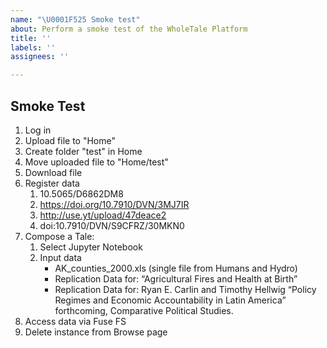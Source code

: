 ```yaml
---
name: "\U0001F525 Smoke test"
about: Perform a smoke test of the WholeTale Platform
title: ''
labels: ''
assignees: ''

---
```


## Smoke Test

1. Log in
1. Upload file to "Home"
1. Create folder "test" in Home
1. Move uploaded file to "Home/test"
1. Download file
1. Register data 
   1. 10.5065/D6862DM8
   1. https://doi.org/10.7910/DVN/3MJ7IR
   1. http://use.yt/upload/47deace2
   1. doi:10.7910/DVN/S9CFRZ/30MKN0
1. Compose a Tale:
   1. Select Jupyter Notebook
   1. Input data
      * AK_counties_2000.xls (single file from Humans and Hydro)
      * Replication Data for: “Agricultural Fires and Health at Birth”
      * Replication Data for: Ryan E. Carlin and Timothy Hellwig “Policy Regimes and Economic Accountability in Latin America” forthcoming, Comparative Political Studies.
1. Access data via Fuse FS
1. Delete instance from Browse page
